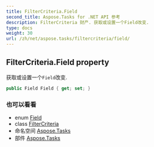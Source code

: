 ```yaml
---
title: FilterCriteria.Field
second_title: Aspose.Tasks for .NET API 参考
description: FilterCriteria 财产. 获取或设置一个Field改变.
type: docs
weight: 30
url: /zh/net/aspose.tasks/filtercriteria/field/
---
```

## FilterCriteria.Field property

获取或设置一个`Field`改变.

```csharp
public Field Field { get; set; }
```

### 也可以看看

* enum [Field](../../field/)
* class [FilterCriteria](../)
* 命名空间 [Aspose.Tasks](../../filtercriteria/)
* 部件 [Aspose.Tasks](../../../)


